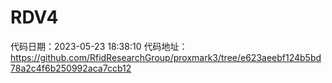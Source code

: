 # RDV4
代码日期：2023-05-23 18:38:10
代码地址：https://github.com/RfidResearchGroup/proxmark3/tree/e623aeebf124b5bd78a2c4f6b250992aca7ccb12
